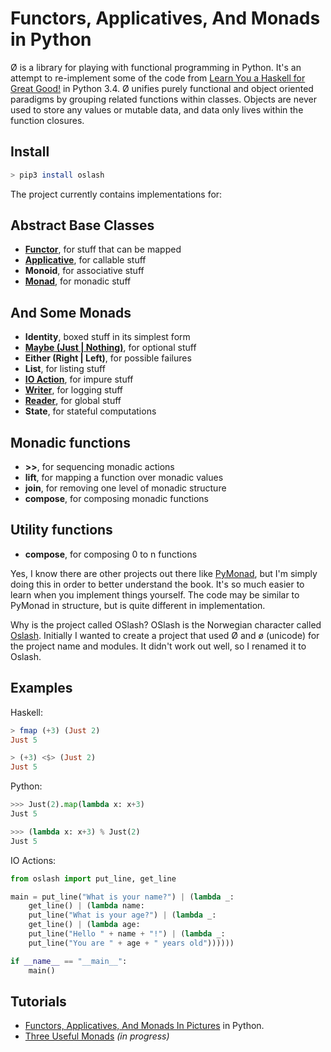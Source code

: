 # Functors, Applicatives, And Monads in Python

Ø is a library for playing with functional programming in Python. It's
an attempt to re-implement some of the code from
[Learn You a Haskell for Great Good!](http://learnyouahaskell.com/) in
Python 3.4. Ø unifies purely functional and object oriented paradigms by
grouping related functions within classes. Objects are never used to
store any values or mutable data, and data only lives within the
function closures.

## Install

```bash
> pip3 install oslash
```

The project currently contains implementations for:

## Abstract Base Classes

 - **[Functor](https://github.com/dbrattli/OSlash/wiki/Functors,-Applicatives,-And-Monads-In-Pictures#functors)**, for stuff that can be mapped
 - **[Applicative](https://github.com/dbrattli/OSlash/wiki/Functors,-Applicatives,-And-Monads-In-Pictures#applicatives)**, for callable stuff
 - **Monoid**, for associative stuff
 - **[Monad](https://github.com/dbrattli/OSlash/wiki/Functors,-Applicatives,-And-Monads-In-Pictures#monads)**, for monadic stuff

## And Some Monads

 - **Identity**, boxed stuff in its simplest form
 - **[Maybe (Just | Nothing)](https://github.com/dbrattli/oslash/wiki/Functors,-Applicatives,-And-Monads-In-Pictures)**, for optional stuff
 - **Either (Right | Left)**, for possible failures
 - **List**, for listing stuff
 - **[IO Action](https://github.com/dbrattli/OSlash/wiki/Functors,-Applicatives,-And-Monads-In-Pictures#io-monad)**, for impure stuff
 - **[Writer](https://github.com/dbrattli/OSlash/wiki/Three-Useful-Monads#the-writer-monad)**, for logging stuff
 - **[Reader](https://github.com/dbrattli/OSlash/wiki/Three-Useful-Monads#the-reader-monad)**, for global stuff
 - **State**, for stateful computations

## Monadic functions

- **>>**, for sequencing monadic actions
- **lift**, for mapping a function over monadic values
- **join**, for removing one level of monadic structure
- **compose**, for composing monadic functions

## Utility functions

 - **compose**, for composing 0 to n functions

Yes, I know there are other projects out there like
[PyMonad](https://bitbucket.org/jason_delaat/pymonad/), but I'm simply doing
this in order to better understand the book. It's so much easier to learn when
you implement things yourself. The code may be similar to PyMonad in structure,
but is quite different in implementation.

Why is the project called OSlash? OSlash is the Norwegian character called
[Oslash](http://en.wikipedia.org/wiki/Ø). Initially I wanted to create a
project that used Ø and ø (unicode) for the project name and modules. It didn't
work out well, so I renamed it to Oslash.

## Examples

Haskell:
```haskell
> fmap (+3) (Just 2)
Just 5

> (+3) <$> (Just 2)
Just 5
```

Python:
```python
>>> Just(2).map(lambda x: x+3)
Just 5

>>> (lambda x: x+3) % Just(2)
Just 5

```

IO Actions:

```python
from oslash import put_line, get_line

main = put_line("What is your name?") | (lambda _:
    get_line() | (lambda name:
    put_line("What is your age?") | (lambda _:
    get_line() | (lambda age:
    put_line("Hello " + name + "!") | (lambda _:
    put_line("You are " + age + " years old"))))))

if __name__ == "__main__":
    main()
```

## Tutorials

* [Functors, Applicatives, And Monads In Pictures](https://github.com/dbrattli/oslash/wiki/Functors,-Applicatives,-And-Monads-In-Pictures) in Python.
* [Three Useful Monads](https://github.com/dbrattli/OSlash/wiki/Three-Useful-Monads) _(in progress)_
